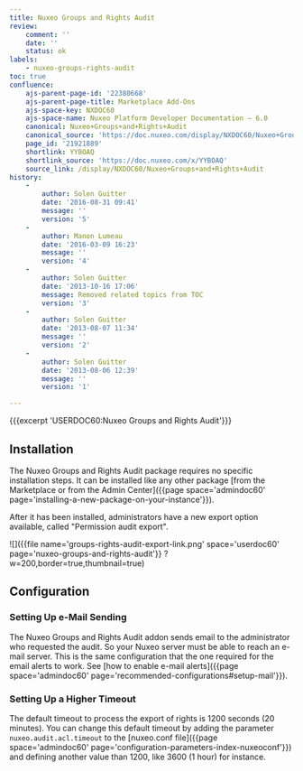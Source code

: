 ```yaml
---
title: Nuxeo Groups and Rights Audit
review:
    comment: ''
    date: ''
    status: ok
labels:
    - nuxeo-groups-rights-audit
toc: true
confluence:
    ajs-parent-page-id: '22380668'
    ajs-parent-page-title: Marketplace Add-Ons
    ajs-space-key: NXDOC60
    ajs-space-name: Nuxeo Platform Developer Documentation — 6.0
    canonical: Nuxeo+Groups+and+Rights+Audit
    canonical_source: 'https://doc.nuxeo.com/display/NXDOC60/Nuxeo+Groups+and+Rights+Audit'
    page_id: '21921889'
    shortlink: YYBOAQ
    shortlink_source: 'https://doc.nuxeo.com/x/YYBOAQ'
    source_link: /display/NXDOC60/Nuxeo+Groups+and+Rights+Audit
history:
    - 
        author: Solen Guitter
        date: '2016-08-31 09:41'
        message: ''
        version: '5'
    - 
        author: Manon Lumeau
        date: '2016-03-09 16:23'
        message: ''
        version: '4'
    - 
        author: Solen Guitter
        date: '2013-10-16 17:06'
        message: Removed related topics from TOC
        version: '3'
    - 
        author: Solen Guitter
        date: '2013-08-07 11:34'
        message: ''
        version: '2'
    - 
        author: Solen Guitter
        date: '2013-08-06 12:39'
        message: ''
        version: '1'

---
```

{{{excerpt 'USERDOC60:Nuxeo Groups and Rights Audit'}}}

## Installation

The Nuxeo Groups and Rights Audit package requires no specific installation steps. It can be installed like any other package [from the Marketplace or from the Admin Center]({{page space='admindoc60' page='installing-a-new-package-on-your-instance'}}).

After it has been installed, administrators have a new export option available, called "Permission audit export".

![]({{file name='groups-rights-audit-export-link.png' space='userdoc60' page='nuxeo-groups-and-rights-audit'}} ?w=200,border=true,thumbnail=true)

## Configuration

### Setting Up e-Mail Sending

The Nuxeo Groups and Rights Audit addon sends email to the administrator who requested the audit. So your Nuxeo server must be able to reach an e-mail server. This is the same configuration that the one required for the email alerts to work. See [how to enable e-mail alerts]({{page space='admindoc60' page='recommended-configurations#setup-mail'}}).

### Setting Up a Higher Timeout

The default timeout to process the export of rights is 1200 seconds (20 minutes). You can change this default timeout by adding the parameter `nuxeo.audit.acl.timeout` to the [nuxeo.conf file]({{page space='admindoc60' page='configuration-parameters-index-nuxeoconf'}}) and defining another value than 1200, like 3600 (1 hour) for instance.

&nbsp;